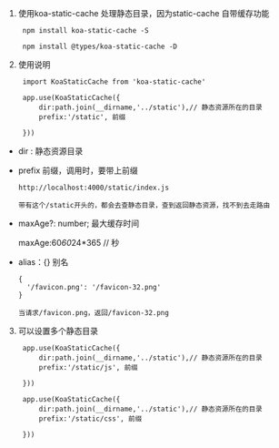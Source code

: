 1. 使用koa-static-cache 处理静态目录，因为static-cache 自带缓存功能

        npm install koa-static-cache -S

        npm install @types/koa-static-cache -D


2. 使用说明

        import KoaStaticCache from 'koa-static-cache'

        app.use(KoaStaticCache({
            dir:path.join(__dirname,'../static'),// 静态资源所在的目录
            prefix:'/static', 前缀

        }))

  + dir : 静态资源目录

  + prefix 前缀，调用时，要带上前缀

        http://localhost:4000/static/index.js

        带有这个/static开头的，都会去查静态目录，查到返回静态资源，找不到去走路由

  +  maxAge?: number; 最大缓存时间

        maxAge:60*60*24*365 // 秒

  + alias：{} 别名

        {
          '/favicon.png': '/favicon-32.png'
        }

        当请求/favicon.png，返回/favicon-32.png

3. 可以设置多个静态目录


        app.use(KoaStaticCache({
            dir:path.join(__dirname,'../static'),// 静态资源所在的目录
            prefix:'/static/js', 前缀

        }))

        app.use(KoaStaticCache({
            dir:path.join(__dirname,'../static'),// 静态资源所在的目录
            prefix:'/static/css', 前缀

        }))